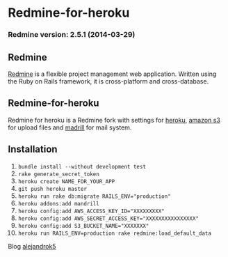 # Redmine-for-heroku

### Redmine version: 2.5.1 (2014-03-29)

## Redmine 

[Redmine](http://www.redmine.org/) is a flexible project management web application. Written using the Ruby on Rails framework, it is cross-platform and cross-database.

## Redmine-for-heroku

Redmine for heroku is a Redmine fork with settings for [heroku](https://www.heroku.com/‎), [amazon s3](http://aws.amazon.com/s3/) for upload files and [madrill](https://devcenter.heroku.com/articles/mandrill) for mail system.

## Installation
1. `bundle install --without development test`
2. `rake generate_secret_token`
3. `heroku create NAME_FOR_YOUR_APP`
4. `git push heroku master`
5. `heroku run rake db:migrate RAILS_ENV="production"`
6. `heroku addons:add mandrill`
7. `heroku config:add AWS_ACCESS_KEY_ID="XXXXXXXXX"`
8. `heroku config:add AWS_SECRET_ACCESS_KEY="XXXXXXXXXXXXXXXX"`
9. `heroku config:add S3_BUCKET_NAME="XXXXXXX"`
10. `heroku run RAILS_ENV=production rake redmine:load_default_data`

Blog [alejandrok5](http://alejandrok5.wordpress.com/)